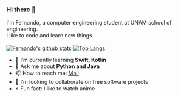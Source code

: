 ### Hi there 👋
I'm Fernando, a computer engineering student at UNAM school of engineering.<br>
I like to code and learn new things<br>
<br>
[![Fernando's github stats](https://github-readme-stats.vercel.app/api?username=Fernando1612&show_icons=true&count_private=true&show_icons=true)](https://github.com/anuraghazra/github-readme-stats)
[![Top Langs](https://github-readme-stats.vercel.app/api/top-langs/?username=Fernando1612&hide=javascript,html&layout=compact)](https://github.com/anuraghazra/github-readme-stats)

- 🌱 I’m currently learning **Swift, Kotlin**
- 💬 Ask me about **Python and Java**
- 📫 How to reach me: [Mail](fernando.patricio.maceda@gmail.com) 
- 👯 I’m looking to collaborate on free software projects
- ⚡ Fun fact: I like to watch anime

<!--
**Fernando1612/Fernando1612** is a ✨ _special_ ✨ repository because its `README.md` (this file) appears on your GitHub profile.

Here are some ideas to get you started:

- 🔭 I’m currently working on ...
- 🌱 I’m currently learning ...
- 👯 I’m looking to collaborate on ...
- 🤔 I’m looking for help with ...
- 💬 Ask me about ...
- 📫 How to reach me: ...
- 😄 Pronouns: ...
- ⚡ Fun fact: ...
-->
